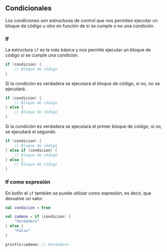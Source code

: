 ## Condicionales

Los condiciones son estructuras de control que nos permiten ejecutar un bloque de código u otro en función de si se cumple o no una condición.

### If

La estructura `if` es la más básica y nos permite ejecutar un bloque de código si se cumple una condición.

```kotlin
if (condicion) {
    // Bloque de código
}
```

Si la condición es verdadera se ejecutará el bloque de código, si no, no se ejecutará.

```kotlin
if (condicion) {
    // Bloque de código
} else {
    // Bloque de código
}
```

Si la condición es verdadera se ejecutará el primer bloque de código, si no, se ejecutará el segundo.

```kotlin
if (condicion) {
    // Bloque de código
} else if (condicion) {
    // Bloque de código
} else {
    // Bloque de código
}
```

### If como expresión

En kotlin el `if` también se puede utilizar como expresión, es decir, que devuelve un valor.

```kotlin
val condicion = true

val cadena = if (condicion) {
    "Verdadero"
} else {
    "Falso"
}

println(cadena) // Verdadero
```
